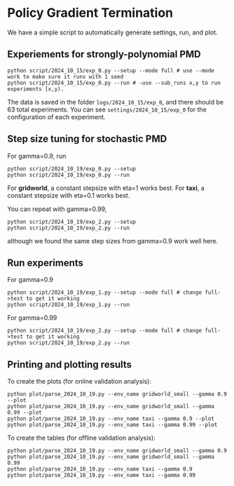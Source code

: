 # Policy Gradient Termination
We have a simple script to automatically generate settings, run, and plot.

## Experiements for strongly-polynomial PMD
```
python script/2024_10_15/exp_0.py --setup --mode full # use --mode work to make sure it runs with 1 seed
python script/2024_10_15/exp_0.py --run # -use --sub_runs x,y to run experiments [x,y).
```

The data is saved in the folder `logs/2024_10_15/exp_0`, and there should be 63 total experiments.
You can see `settings/2024_10_15/exp_0` for the configuration of each experiment.

## Step size tuning for stochastic PMD
For gamma=0.9, run
```
python script/2024_10_19/exp_0.py --setup
python script/2024_10_19/exp_0.py --run
```

For **gridworld**, a constant stepsize with eta=1 works best.
For **taxi**, a constant stepsize with eta=0.1 works best.

You can repeat with gamma=0.99, 
```
python script/2024_10_19/exp_2.py --setup
python script/2024_10_19/exp_2.py --run
```
although we found the same step sizes from gamma=0.9 work well here.

## Run experiments
For gamma=0.9
```
python script/2024_10_19/exp_1.py --setup --mode full # change full->test to get it working
python script/2024_10_19/exp_1.py --run
```

For gamma=0.99
```
python script/2024_10_19/exp_2.py --setup --mode full # change full->test to get it working
python script/2024_10_19/exp_2.py --run
```

## Printing and plotting results
To create the plots (for online validation analysis):
```
python plot/parse_2024_10_19.py --env_name gridworld_small --gamma 0.9 --plot
python plot/parse_2024_10_19.py --env_name gridworld_small --gamma 0.99 --plot
python plot/parse_2024_10_19.py --env_name taxi --gamma 0.9 --plot
python plot/parse_2024_10_19.py --env_name taxi --gamma 0.99 --plot
```

To create the tables (for offline validation analysis):
```
python plot/parse_2024_10_19.py --env_name gridworld_small --gamma 0.9
python plot/parse_2024_10_19.py --env_name gridworld_small --gamma 0.99
python plot/parse_2024_10_19.py --env_name taxi --gamma 0.9
python plot/parse_2024_10_19.py --env_name taxi --gamma 0.99
```
